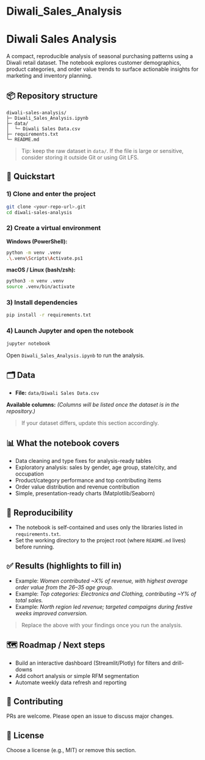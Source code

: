 # Diwali_Sales_Analysis

# Diwali Sales Analysis

A compact, reproducible analysis of seasonal purchasing patterns using a Diwali retail dataset. The notebook explores customer demographics, product categories, and order value trends to surface actionable insights for marketing and inventory planning.

## 📦 Repository structure

```
diwali-sales-analysis/
├─ Diwali_Sales_Analysis.ipynb
├─ data/
│  └─ Diwali Sales Data.csv
├─ requirements.txt
└─ README.md
```

> Tip: keep the raw dataset in `data/`. If the file is large or sensitive, consider storing it outside Git or using Git LFS.

## 🚀 Quickstart

### 1) Clone and enter the project
```bash
git clone <your-repo-url>.git
cd diwali-sales-analysis
```

### 2) Create a virtual environment
**Windows (PowerShell):**
```bash
python -m venv .venv
.\.venv\Scripts\Activate.ps1
```

**macOS / Linux (bash/zsh):**
```bash
python3 -m venv .venv
source .venv/bin/activate
```

### 3) Install dependencies
```bash
pip install -r requirements.txt
```

### 4) Launch Jupyter and open the notebook
```bash
jupyter notebook
```
Open `Diwali_Sales_Analysis.ipynb` to run the analysis.

## 🗂️ Data
- **File:** `data/Diwali Sales Data.csv`

**Available columns:**
_(Columns will be listed once the dataset is in the repository.)_

> If your dataset differs, update this section accordingly.

## 📊 What the notebook covers
- Data cleaning and type fixes for analysis-ready tables
- Exploratory analysis: sales by gender, age group, state/city, and occupation
- Product/category performance and top contributing items
- Order value distribution and revenue contribution
- Simple, presentation-ready charts (Matplotlib/Seaborn)

## 🧪 Reproducibility
- The notebook is self-contained and uses only the libraries listed in `requirements.txt`.
- Set the working directory to the project root (where `README.md` lives) before running.

## ✅ Results (highlights to fill in)
- Example: *Women contributed ~X% of revenue, with highest average order value from the 26–35 age group.*
- Example: *Top categories: Electronics and Clothing, contributing ~Y% of total sales.*
- Example: *North region led revenue; targeted campaigns during festive weeks improved conversion.*

> Replace the above with your findings once you run the analysis.

## 🗺️ Roadmap / Next steps
- Build an interactive dashboard (Streamlit/Plotly) for filters and drill-downs
- Add cohort analysis or simple RFM segmentation
- Automate weekly data refresh and reporting

## 🤝 Contributing
PRs are welcome. Please open an issue to discuss major changes.

## 📜 License
Choose a license (e.g., MIT) or remove this section.
